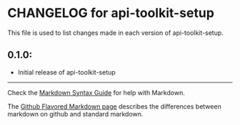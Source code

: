 # CHANGELOG for api-toolkit-setup

This file is used to list changes made in each version of api-toolkit-setup.

## 0.1.0:

* Initial release of api-toolkit-setup

- - -
Check the [Markdown Syntax Guide](http://daringfireball.net/projects/markdown/syntax) for help with Markdown.

The [Github Flavored Markdown page](http://github.github.com/github-flavored-markdown/) describes the differences between markdown on github and standard markdown.
